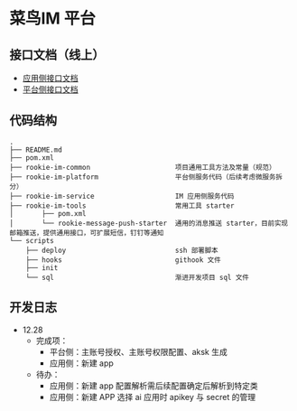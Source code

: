 # 菜鸟IM 平台
## 接口文档（线上）
- [应用侧接口文档](http://106.54.240.161:8080/rookie/v1/doc.html#/)
- [平台侧接口文档](http://106.54.240.161:8000/rookie/v1/doc.html#/)
## 代码结构
```
.
├── README.md
├── pom.xml
├── rookie-im-common                     项目通用工具方法及常量（规范）
├── rookie-im-platform                   平台侧服务代码（后续考虑微服务拆分）
├── rookie-im-service                    IM 应用侧服务代码
├── rookie-im-tools                      常用工具 starter
│       ├── pom.xml
│       └── rookie-message-push-starter  通用的消息推送 starter，目前实现邮箱推送，提供通用接口，可扩展短信，钉钉等通知
└── scripts
    ├── deploy                           ssh 部署脚本
    ├── hooks                            githook 文件
    ├── init
    └── sql                              渐进开发项目 sql 文件

```
## 开发日志
- 12.28
  - 完成项：
    - 平台侧：主账号授权、主账号权限配置、aksk 生成
    - 应用侧：新建 app
  - 待办：
    - 应用侧：新建 app 配置解析需后续配置确定后解析到特定类
    - 应用侧：新建 APP 选择 ai 应用时 apikey 与 secret 的管理